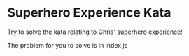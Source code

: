 # Superhero Experience Kata

Try to solve the kata relating to Chris' superhero experience!

The problem for you to solve is in index.js
